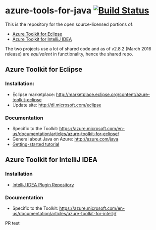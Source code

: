 # azure-tools-for-java [![Build Status](http://13.88.12.33:8080/job/AzureToolsManager-public/badge/icon)](http://13.88.12.33:8080/job/AzureToolsManager-public/)
This is the repository for the open source-licensed portions of:
* [Azure Toolkit for Eclipse](#azure-toolkit-for-eclipse)
* [Azure Toolkit for IntelliJ IDEA](#azure-toolkit-for-intellij-idea)

The two projects use a lot of shared code and as of v2.8.2 (March 2016 release) are *equivalent* in functionality, hence the shared repo. 

## Azure Toolkit for Eclipse

### Installation:

* Eclipse marketplace: http://marketplace.eclipse.org/content/azure-toolkit-eclipse
* Update site: http://dl.microsoft.com/eclipse 

### Documentation
* Specific to the Toolkit: https://azure.microsoft.com/en-us/documentation/articles/azure-toolkit-for-eclipse/
* General about Java on Azure: http://azure.com/java
* [Getting-started tutorial](https://azure.microsoft.com/en-us/documentation/articles/create-a-hello-world-web-app-for-azure-in-eclipse/)

## Azure Toolkit for IntelliJ IDEA

### Installation
* [IntelliJ IDEA Plugin Repository](https://plugins.jetbrains.com/plugin/8053?pr=idea)

### Documentation 
* Specific to the Toolkit: https://azure.microsoft.com/en-us/documentation/articles/azure-toolkit-for-intellij/

PR test
